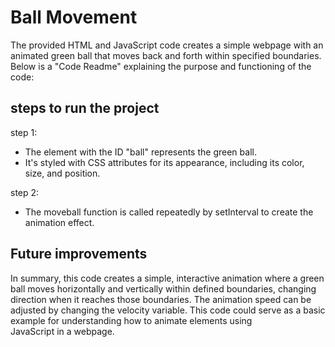 # Ball Movement

The provided HTML and JavaScript code creates a simple webpage with an animated green ball that moves back and forth within specified boundaries. Below is a "Code Readme" explaining the purpose and functioning of the code:

## steps to run the project

 step 1:
   - The  element with the ID "ball" represents the green ball.
   - It's styled with CSS attributes for its appearance, including its color, size, and position.

step 2:
   - The moveball function is called repeatedly by setInterval to create the animation effect.
     
## Future improvements

In summary, this code creates a simple, interactive animation where a green ball moves horizontally and vertically within defined boundaries, changing direction when it reaches those boundaries. The animation speed can be adjusted by changing the velocity variable. This code could serve as a basic example for understanding how to animate elements using JavaScript in a webpage.
